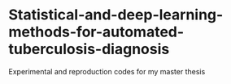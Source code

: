 # Statistical-and-deep-learning-methods-for-automated-tuberculosis-diagnosis
Experimental and reproduction codes for my master thesis
